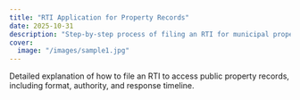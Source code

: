 ```yaml
---
title: "RTI Application for Property Records"
date: 2025-10-31
description: "Step-by-step process of filing an RTI for municipal property documents."
cover:
  image: "/images/sample1.jpg"
---
```

Detailed explanation of how to file an RTI to access public property records, including format, authority, and response timeline.
